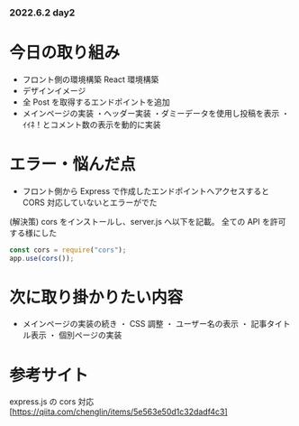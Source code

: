 ### 2022.6.2 day2

# 今日の取り組み

- フロント側の環境構築
  React 環境構築
- デザインイメージ
- 全 Post を取得するエンドポイントを追加
- メインページの実装
  ・ヘッダー実装
  ・ダミーデータを使用し投稿を表示
  ・ｲｲﾈ！とコメント数の表示を動的に実装

# エラー・悩んだ点

- フロント側から Express で作成したエンドポイントへアクセスすると CORS 対応していないとエラーがでた

(解決策)
cors をインストールし、server.js へ以下を記載。
全ての API を許可する様にした

```js
const cors = require("cors");
app.use(cors());
```

# 次に取り掛かりたい内容

- メインページの実装の続き
  ・ CSS 調整
  ・ ユーザー名の表示
  ・ 記事タイトル表示
  ・ 個別ページの実装

# 参考サイト

express.js の cors 対応
[https://qiita.com/chenglin/items/5e563e50d1c32dadf4c3]
